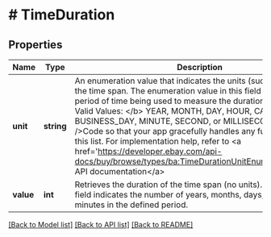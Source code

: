 # # TimeDuration

## Properties

Name | Type | Description | Notes
------------ | ------------- | ------------- | -------------
**unit** | **string** | An enumeration value that indicates the units (such as hours) of the time span. The enumeration value in this field defines the period of time being used to measure the duration. &lt;br&gt;&lt;br&gt;&lt;b&gt; Valid Values: &lt;/b&gt; YEAR, MONTH, DAY, HOUR, CALENDAR_DAY, BUSINESS_DAY, MINUTE, SECOND, or MILLISECOND &lt;br /&gt;&lt;br /&gt;Code so that your app gracefully handles any future changes to this list. For implementation help, refer to &lt;a href&#x3D;&#39;https://developer.ebay.com/api-docs/buy/browse/types/ba:TimeDurationUnitEnum&#39;&gt;eBay API documentation&lt;/a&gt; | [optional]
**value** | **int** | Retrieves the duration of the time span (no units).The value in this field indicates the number of years, months, days, hours, or minutes in the defined period. | [optional]

[[Back to Model list]](../../README.md#models) [[Back to API list]](../../README.md#endpoints) [[Back to README]](../../README.md)

